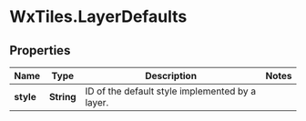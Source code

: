 # WxTiles.LayerDefaults

## Properties
Name | Type | Description | Notes
------------ | ------------- | ------------- | -------------
**style** | **String** | ID of the default style implemented by a layer. | 


